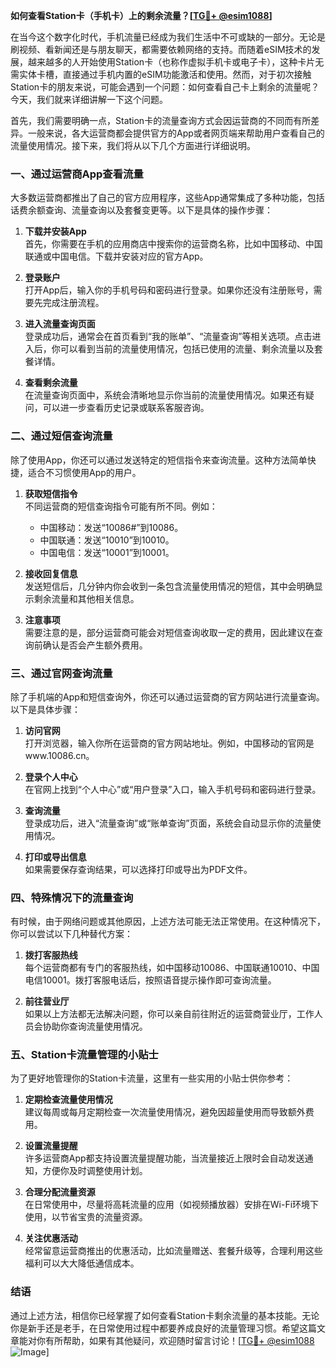 **如何查看Station卡（手机卡）上的剩余流量？[[TG💪+ @esim1088](https://t.me/s/esim1088)]**

在当今这个数字化时代，手机流量已经成为我们生活中不可或缺的一部分。无论是刷视频、看新闻还是与朋友聊天，都需要依赖网络的支持。而随着eSIM技术的发展，越来越多的人开始使用Station卡（也称作虚拟手机卡或电子卡），这种卡片无需实体卡槽，直接通过手机内置的eSIM功能激活和使用。然而，对于初次接触Station卡的朋友来说，可能会遇到一个问题：如何查看自己卡上剩余的流量呢？今天，我们就来详细讲解一下这个问题。

首先，我们需要明确一点，Station卡的流量查询方式会因运营商的不同而有所差异。一般来说，各大运营商都会提供官方的App或者网页端来帮助用户查看自己的流量使用情况。接下来，我们将从以下几个方面进行详细说明。

### **一、通过运营商App查看流量**

大多数运营商都推出了自己的官方应用程序，这些App通常集成了多种功能，包括话费余额查询、流量查询以及套餐变更等。以下是具体的操作步骤：

1. **下载并安装App**  
   首先，你需要在手机的应用商店中搜索你的运营商名称，比如中国移动、中国联通或中国电信。下载并安装对应的官方App。

2. **登录账户**  
   打开App后，输入你的手机号码和密码进行登录。如果你还没有注册账号，需要先完成注册流程。

3. **进入流量查询页面**  
   登录成功后，通常会在首页看到“我的账单”、“流量查询”等相关选项。点击进入后，你可以看到当前的流量使用情况，包括已使用的流量、剩余流量以及套餐详情。

4. **查看剩余流量**  
   在流量查询页面中，系统会清晰地显示你当前的流量使用情况。如果还有疑问，可以进一步查看历史记录或联系客服咨询。

### **二、通过短信查询流量**

除了使用App，你还可以通过发送特定的短信指令来查询流量。这种方法简单快捷，适合不习惯使用App的用户。

1. **获取短信指令**  
   不同运营商的短信查询指令可能有所不同。例如：
   - 中国移动：发送“10086#”到10086。
   - 中国联通：发送“10010”到10010。
   - 中国电信：发送“10001”到10001。

2. **接收回复信息**  
   发送短信后，几分钟内你会收到一条包含流量使用情况的短信，其中会明确显示剩余流量和其他相关信息。

3. **注意事项**  
   需要注意的是，部分运营商可能会对短信查询收取一定的费用，因此建议在查询前确认是否会产生额外费用。

### **三、通过官网查询流量**

除了手机端的App和短信查询外，你还可以通过运营商的官方网站进行流量查询。以下是具体步骤：

1. **访问官网**  
   打开浏览器，输入你所在运营商的官方网站地址。例如，中国移动的官网是www.10086.cn。

2. **登录个人中心**  
   在官网上找到“个人中心”或“用户登录”入口，输入手机号码和密码进行登录。

3. **查询流量**  
   登录成功后，进入“流量查询”或“账单查询”页面，系统会自动显示你的流量使用情况。

4. **打印或导出信息**  
   如果需要保存查询结果，可以选择打印或导出为PDF文件。

### **四、特殊情况下的流量查询**

有时候，由于网络问题或其他原因，上述方法可能无法正常使用。在这种情况下，你可以尝试以下几种替代方案：

1. **拨打客服热线**  
   每个运营商都有专门的客服热线，如中国移动10086、中国联通10010、中国电信10001。拨打客服电话后，按照语音提示操作即可查询流量。

2. **前往营业厅**  
   如果以上方法都无法解决问题，你可以亲自前往附近的运营商营业厅，工作人员会协助你查询流量使用情况。

### **五、Station卡流量管理的小贴士**

为了更好地管理你的Station卡流量，这里有一些实用的小贴士供你参考：

1. **定期检查流量使用情况**  
   建议每周或每月定期检查一次流量使用情况，避免因超量使用而导致额外费用。

2. **设置流量提醒**  
   许多运营商App都支持设置流量提醒功能，当流量接近上限时会自动发送通知，方便你及时调整使用计划。

3. **合理分配流量资源**  
   在日常使用中，尽量将高耗流量的应用（如视频播放器）安排在Wi-Fi环境下使用，以节省宝贵的流量资源。

4. **关注优惠活动**  
   经常留意运营商推出的优惠活动，比如流量赠送、套餐升级等，合理利用这些福利可以大大降低通信成本。

### **结语**

通过上述方法，相信你已经掌握了如何查看Station卡剩余流量的基本技能。无论你是新手还是老手，在日常使用过程中都要养成良好的流量管理习惯。希望这篇文章能对你有所帮助，如果有其他疑问，欢迎随时留言讨论！[[TG💪+ @esim1088](https://t.me/s/esim1088) ![Image](https://i.postimg.cc/4NQfJmqS/Snipaste-2025-05-13-00-14-12.png)]